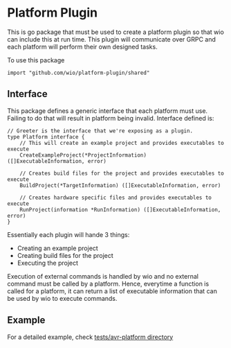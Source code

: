 # Platform Plugin

This is go package that must be used to create a platform plugin so that wio can include this at run time.
This plugin will communicate over GRPC and each platform will perform their own designed tasks.

To use this package
```golang
import "github.com/wio/platform-plugin/shared"
```

## Interface
This package defines a generic interface that each platform must use. Failing to do that will result in platform being invalid.
Interface defined is:
```golang
// Greeter is the interface that we're exposing as a plugin.
type Platform interface {
    // This will create an example project and provides executables to execute
    CreateExampleProject(*ProjectInformation) ([]ExecutableInformation, error)

    // Creates build files for the project and provides executables to execute
    BuildProject(*TargetInformation) ([]ExecutableInformation, error)

    // Creates hardware specific files and provides executables to execute
    RunProject(information *RunInformation) ([]ExecutableInformation, error)
}
```

Essentially each plugin will hande 3 things:
* Creating an example project
* Creating build files for the project
* Executing the project

Execution of external commands is handled by wio and no external command must be called by a platform. Hence, everytime a function is called for a platform, it can return a list of executable information that can be used by wio to execute commands.

## Example
For a detailed example, check [tests/avr-platform directory](https://github.com/wio/platform-plugin/tree/master/tests/avr-platform)
